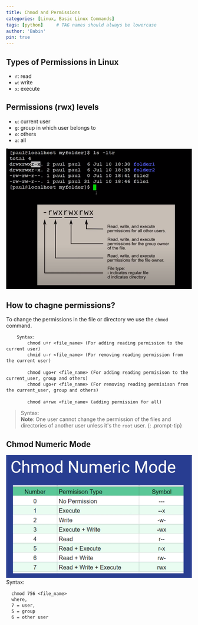 ```yaml
---
title: Chmod and Permissions
categories: [Linux, Basic Linux Commands]
tags: [python]     # TAG names should always be lowercase
author: 'Babin'
pin: true
---
```


## Types of Permissions in Linux
- `r`: read
- `w`: write
- `x`: execute

## Permissions (rwx) levels
- `u`: current user
- `g`: group in which user belongs to
- `o`: others
- `a`: all

![img](/assets/img/readwrite.png)

## How to chagne permissions?
To change the permissions in the file or directory we use the `chmod` command.

```
    Syntax:
        chmod u+r <file_name> (For adding reading permission to the current user)
        chmid u-r <file_name> (For removing reading permission from the current user)

        chmod ugo+r <file_name> (For adding reading permisison to the current_user, group and others)
        chmod ugo+r <file_name> (For removing reading permisison from the current_user, group and others)

        chmod a+rwx <file_name> (adding permission for all)
```
 > Syntax: <br/>
**Note**: One user cannot change the permission of the files and directories of another user unless it's the `root` user.
{: .prompt-tip}

## Chmod Numeric Mode
![img](/assets/img/chmod_numeric.png)
Syntax:   

  ```
    chmod 756 <file_name>
    where, 
    7 = user,
    5 = group
    6 = other user
  ```

